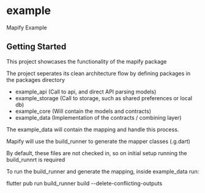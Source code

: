 # example

Mapify Example

## Getting Started

This project showcases the functionality of the mapify package

The project seperates its clean architecture flow by defining packages in the packages directory

- example_api (Call to api, and direct API parsing models)
- example_storage (Call to storage, such as shared preferences or local db)
- example_core (Will contain the models and contracts)
- example_data (Implementation of the contracts / combining layer)

The example_data will contain the mapping and handle this process. 

Mapify will use the build_runner to generate the mapper classes (.g.dart)

By default, these files are not checked in, so on initial setup running the build_runnrt is required

To run the build_runner and generate the mapping, inside example_data run:

flutter pub run build_runner build --delete-conflicting-outputs